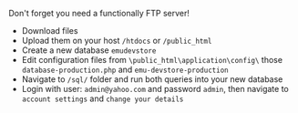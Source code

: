 Don't forget you need a functionally FTP server!

- Download files
- Upload them on your host `/htdocs` or `/public_html`
- Create a new database `emudevstore`
- Edit configuration files from `\public_html\application\config\` those `database-production.php` and `emu-devstore-production`
- Navigate to `/sql/` folder and run both queries into your new database
- Login with user: `admin@yahoo.com` and password `admin`, then navigate to `account settings` and `change your details`